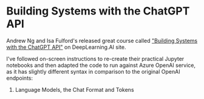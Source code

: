 # Building Systems with the ChatGPT API

Andrew Ng and Isa Fulford's released great course called ["Building Systems with the ChatGPT API"](https://learn.deeplearning.ai/chatgpt-building-system/) on DeepLearning.AI site.

I've followed on-screen instructions to re-create their practical Jupyter notebooks and then adapted the code to run against Azure OpenAI service, as it has slightly different syntax in comparison to the original OpenAI endpoints:
1. Language Models, the Chat Format and Tokens
